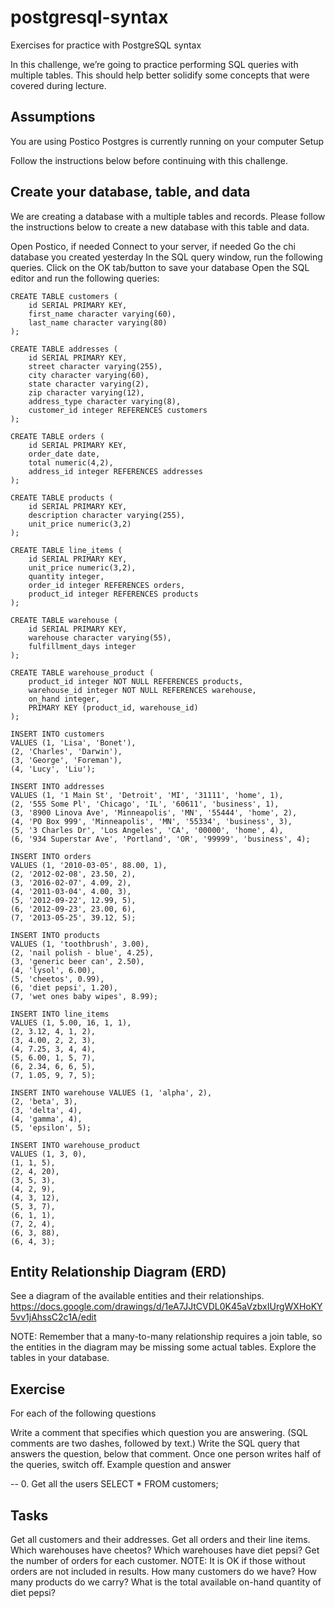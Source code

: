 # postgresql-syntax
Exercises for practice with PostgreSQL syntax

In this challenge, we’re going to practice performing SQL queries with multiple tables. This should help better solidify some concepts that were covered during lecture.

## Assumptions

You are using Postico
Postgres is currently running on your computer
Setup

Follow the instructions below before continuing with this challenge.

## Create your database, table, and data

We are creating a database with a multiple tables and records. Please follow the instructions below to create a new database with this table and data.

Open Postico, if needed
Connect to your server, if needed
Go the chi database you created yesterday
In the SQL query window, run the following queries.
Click on the OK tab/button to save your database
Open the SQL editor and run the following queries:

```
CREATE TABLE customers (
    id SERIAL PRIMARY KEY,
    first_name character varying(60),
    last_name character varying(80)
);

CREATE TABLE addresses (
    id SERIAL PRIMARY KEY,
    street character varying(255),
    city character varying(60),
    state character varying(2),
    zip character varying(12),
    address_type character varying(8),
    customer_id integer REFERENCES customers
);

CREATE TABLE orders (
    id SERIAL PRIMARY KEY,
    order_date date,
    total numeric(4,2),
    address_id integer REFERENCES addresses
);

CREATE TABLE products (
    id SERIAL PRIMARY KEY,
    description character varying(255),
    unit_price numeric(3,2)
);

CREATE TABLE line_items (
    id SERIAL PRIMARY KEY,
    unit_price numeric(3,2),
    quantity integer,
    order_id integer REFERENCES orders,
    product_id integer REFERENCES products
);

CREATE TABLE warehouse (
    id SERIAL PRIMARY KEY,
    warehouse character varying(55),
    fulfillment_days integer
);

CREATE TABLE warehouse_product (
    product_id integer NOT NULL REFERENCES products,
    warehouse_id integer NOT NULL REFERENCES warehouse,
    on_hand integer,
    PRIMARY KEY (product_id, warehouse_id)
);

INSERT INTO customers 
VALUES (1, 'Lisa', 'Bonet'),
(2, 'Charles', 'Darwin'),
(3, 'George', 'Foreman'),
(4, 'Lucy', 'Liu');

INSERT INTO addresses 
VALUES (1, '1 Main St', 'Detroit', 'MI', '31111', 'home', 1), 
(2, '555 Some Pl', 'Chicago', 'IL', '60611', 'business', 1),
(3, '8900 Linova Ave', 'Minneapolis', 'MN', '55444', 'home', 2),
(4, 'PO Box 999', 'Minneapolis', 'MN', '55334', 'business', 3),
(5, '3 Charles Dr', 'Los Angeles', 'CA', '00000', 'home', 4),
(6, '934 Superstar Ave', 'Portland', 'OR', '99999', 'business', 4);

INSERT INTO orders 
VALUES (1, '2010-03-05', 88.00, 1),
(2, '2012-02-08', 23.50, 2),
(3, '2016-02-07', 4.09, 2),
(4, '2011-03-04', 4.00, 3),
(5, '2012-09-22', 12.99, 5),
(6, '2012-09-23', 23.00, 6),
(7, '2013-05-25', 39.12, 5);

INSERT INTO products 
VALUES (1, 'toothbrush', 3.00),
(2, 'nail polish - blue', 4.25),
(3, 'generic beer can', 2.50),
(4, 'lysol', 6.00),
(5, 'cheetos', 0.99),
(6, 'diet pepsi', 1.20),
(7, 'wet ones baby wipes', 8.99);

INSERT INTO line_items 
VALUES (1, 5.00, 16, 1, 1),
(2, 3.12, 4, 1, 2),
(3, 4.00, 2, 2, 3),
(4, 7.25, 3, 4, 4),
(5, 6.00, 1, 5, 7),
(6, 2.34, 6, 6, 5),
(7, 1.05, 9, 7, 5);

INSERT INTO warehouse VALUES (1, 'alpha', 2),
(2, 'beta', 3),
(3, 'delta', 4),
(4, 'gamma', 4),
(5, 'epsilon', 5);

INSERT INTO warehouse_product 
VALUES (1, 3, 0),
(1, 1, 5),
(2, 4, 20),
(3, 5, 3),
(4, 2, 9),
(4, 3, 12),
(5, 3, 7),
(6, 1, 1),
(7, 2, 4),
(6, 3, 88),
(6, 4, 3);
```

## Entity Relationship Diagram (ERD)

See a diagram of the available entities and their relationships. https://docs.google.com/drawings/d/1eA7JJtCVDL0K45aVzbxIUrgWXHoKY5vv1jAhssC2c1A/edit

NOTE: Remember that a many-to-many relationship requires a join table, so the entities in the diagram may be missing some actual tables. Explore the tables in your database.

## Exercise

For each of the following questions

Write a comment that specifies which question you are answering. (SQL comments are two dashes, followed by text.)
Write the SQL query that answers the question, below that comment.
Once one person writes half of the queries, switch off.
Example question and answer

-- 0. Get all the users
SELECT * FROM customers;

## Tasks

Get all customers and their addresses.
Get all orders and their line items.
Which warehouses have cheetos?
Which warehouses have diet pepsi?
Get the number of orders for each customer. NOTE: It is OK if those without orders are not included in results.
How many customers do we have?
How many products do we carry?
What is the total available on-hand quantity of diet pepsi?
